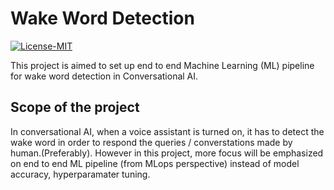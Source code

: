 # Wake Word Detection
<p>
  <a href="https://github.com/zealbots/chrome-extension/blob/main/LICENSE"><img src="https://img.shields.io/badge/license-MIT-informational" alt="License-MIT"></a>
</p>

This project is aimed to set up end to end Machine Learning (ML) pipeline for wake word detection in Conversational AI. 

## Scope of the project
In conversational AI, when a voice assistant is turned on, it has to detect the wake word in order to respond the queries / converstations made by human.(Preferably). However in this project, more focus will be emphasized on end to end ML pipeline (from MLops perspective) instead of model accuracy, hyperparamater tuning.




